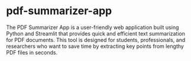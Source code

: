 # pdf-summarizer-app
The PDF Summarizer App is a user-friendly web application built using Python and Streamlit that provides quick and efficient text summarization for PDF documents. This tool is designed for students, professionals, and researchers who want to save time by extracting key points from lengthy PDF files in seconds.

